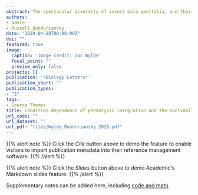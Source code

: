 ```yaml
---
abstract: The spectacular diversity of insect male genitalia, and their relative insensitivity to the environment, have long puzzled evolutionary biologists and taxonomists. We asked whether the unusual evolvability of male genitalia could be associated with low morphological integration of genitalic traits, by comparison with male somatic traits and female traits. We also asked whether this pattern was robust to variation in resource availability during development, which affects adult condition. To address these questions, we manipulated larval diet quality in a split-brood design and compared levels of integration of male and female genitalic and somatic traits in the neriid fly, Telostylinus angusticollis. We found that male genitalic traits were substantially less integrated than male somatic traits, and less integrated than female genitalic traits. Female genitalic traits were also less integrated than female somatic traits, but the difference was less pronounced than in males. However, integration of male genitalic traits was negatively condition-dependent, with high-condition males exhibiting lower trait integration than low-condition males. Finally, genitalic traits exhibited lower larval diet × family interactions than somatic traits. These results could help explain the unusually high evolvability of male genitalic traits in insects.
authors:
- admin
- Russell Bonduriansky
date: "2020-04-28T00:00:00Z"
doi: ""
featured: true
image:
  caption: 'Image credit: Zac Wylde'
  focal_point: ""
  preview_only: false
projects: []
publication: '*Biology Letters*'
publication_short: ""
publication_types:
- "2"
tags:
- Source Themes
title: Condition dependence of phenotypic integration and the evolvability of genitalic traits in a neriid fly.
url_code: ""
url_dataset: ""
url_pdf: "files/Wylde_Bonduriansky 2020.pdf"
---
```


{{% alert note %}}
Click the *Cite* button above to demo the feature to enable visitors to import publication metadata into their reference management software.
{{% /alert %}}

{{% alert note %}}
Click the *Slides* button above to demo Academic's Markdown slides feature.
{{% /alert %}}

Supplementary notes can be added here, including [code and math](https://sourcethemes.com/academic/docs/writing-markdown-latex/).
